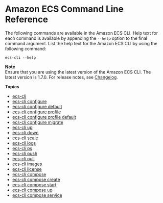 # Amazon ECS Command Line Reference<a name="ECS_CLI_reference"></a>

The following commands are available in the Amazon ECS CLI\. Help text for each command is available by appending the `--help` option to the final command argument\. List the help text for the Amazon ECS CLI by using the following command:

```
ecs-cli --help
```

**Note**  
Ensure that you are using the latest version of the Amazon ECS CLI\. The latest version is 1\.7\.0\. For release notes, see [Changelog](https://github.com/aws/amazon-ecs-cli/blob/master/CHANGELOG.md)\.

**Topics**
+ [ecs\-cli](cmd-ecs-cli.md)
+ [ecs\-cli configure](cmd-ecs-cli-configure.md)
+ [ecs\-cli configure default](cmd-ecs-cli-configure-default.md)
+ [ecs\-cli configure profile](cmd-ecs-cli-configure-profile.md)
+ [ecs\-cli configure profile default](cmd-ecs-cli-configure-profile-default.md)
+ [ecs\-cli configure migrate](cmd-ecs-cli-configure-migrate.md)
+ [ecs\-cli up](cmd-ecs-cli-up.md)
+ [ecs\-cli down](cmd-ecs-cli-down.md)
+ [ecs\-cli scale](cmd-ecs-cli-scale.md)
+ [ecs\-cli logs](cmd-ecs-cli-logs.md)
+ [ecs\-cli ps](cmd-ecs-cli-ps.md)
+ [ecs\-cli push](cmd-ecs-cli-push.md)
+ [ecs\-cli pull](cmd-ecs-cli-pull.md)
+ [ecs\-cli images](cmd-ecs-cli-images.md)
+ [ecs\-cli license](cmd-ecs-cli-license.md)
+ [ecs\-cli compose](cmd-ecs-cli-compose.md)
+ [ecs\-cli compose create](cmd-ecs-cli-compose-create.md)
+ [ecs\-cli compose start](cmd-ecs-cli-compose-start.md)
+ [ecs\-cli compose up](cmd-ecs-cli-compose-up.md)
+ [ecs\-cli compose service](cmd-ecs-cli-compose-service.md)